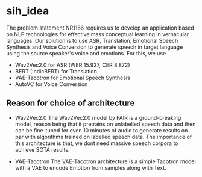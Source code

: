 # sih_idea
The problem statement NR1166 requires us to develop an application based on NLP technologies for effective mass conceptual learning in vernacular languages. 
Our solution is to use ASR, Translation, Emotional Speech Synthesis and Voice Conversion to generate speech in target language using the source speaker's voice and emotions. For this, we use

- Wav2Vec2.0 for ASR (WER 15.927, CER 8.872)
- BERT (IndicBERT) for Translation
- VAE-Tacotron for Emotional Speech Synthesis
- AutoVC for Voice Conversion

## Reason for choice of architecture
- Wav2Vec2.0
The Wav2Vec2.0 model by FAIR is a ground-breaking model, reason being that it pretrains on unlabelled speech data and then can be fine-tuned for even 10 minutes of audio to generate results on par with algorithms trained on labelled speech data. The importance of this architecture is that, we dont need massive speech corpora to achieve SOTA results. 

- VAE-Tacotron
The VAE-Tacotron architecture is a simple Tacotron model with a VAE to encode Emotion from samples along with Text. 
